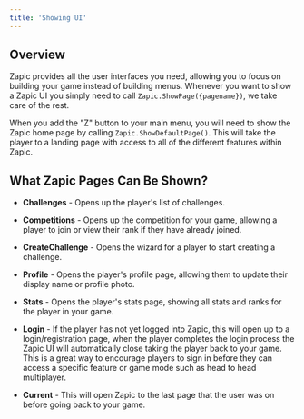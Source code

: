 ```yaml
---
title: 'Showing UI'
---
```


## Overview

Zapic provides all the user interfaces you need, allowing you to focus on building your game instead of building menus. Whenever you want to show a Zapic UI you simply need to call `Zapic.ShowPage({pagename})`, we take care of the rest.

When you add the "Z" button to your main menu, you will need to show the Zapic home page by calling `Zapic.ShowDefaultPage()`. This will take the player to a landing page with access to all of the different features within Zapic.

## What Zapic Pages Can Be Shown?

- **Challenges** - Opens up the player's list of challenges.

- **Competitions** - Opens up the competition for your game, allowing a player to join or view their rank if they have already joined.

- **CreateChallenge** - Opens the wizard for a player to start creating a challenge.

- **Profile** - Opens the player's profile page, allowing them to update their display name or profile photo.

- **Stats** - Opens the player's stats page, showing all stats and ranks for the player in your game.

- **Login** - If the player has not yet logged into Zapic, this will open up to a login/registration page, when the player completes the login process the Zapic UI will automatically close taking the player back to your game. This is a great way to encourage players to sign in before they can access a specific feature or game mode such as head to head multiplayer.

- **Current** - This will open Zapic to the last page that the user was on before going back to your game.
